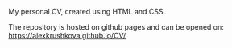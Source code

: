My personal CV, created using HTML and CSS.

The repository is hosted on github pages and can be opened on: https://alexkrushkova.github.io/CV/  
